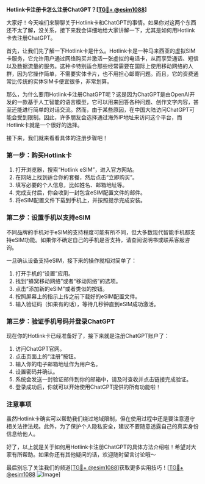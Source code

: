 **Hotlink卡注册卡怎么注册ChatGPT？[[TG💪+ @esim1088](https://t.me/s/esim1088)]**

大家好！今天咱们来聊聊关于Hotlink卡和ChatGPT的事情。如果你对这两个东西还不太了解，没关系，接下来我会详细地给大家讲解一下，尤其是如何用Hotlink卡去注册ChatGPT。

首先，让我们先了解一下Hotlink卡是什么。Hotlink卡是一种马来西亚的虚拟SIM卡服务，它允许用户通过网络购买并激活一张虚拟的电话卡，从而享受通话、短信以及数据流量的服务。这种卡特别适合那些经常需要在国际上使用移动网络的人群，因为它操作简单，不需要实体卡片，也不用担心邮寄问题。而且，它的资费通常比传统的实体SIM卡便宜很多，非常划算。

那么，为什么要用Hotlink卡注册ChatGPT呢？这是因为ChatGPT是由OpenAI开发的一款基于人工智能的语言模型，它可以用来回答各种问题、创作文字内容，甚至还能进行简单的对话交流。然而，由于某些原因，在中国大陆访问ChatGPT可能会受到限制。因此，许多朋友会选择通过海外IP地址来访问这个平台，而Hotlink卡就是一个很好的选择。

接下来，我们就来看看具体的注册步骤吧！

### 第一步：购买Hotlink卡

1. 打开浏览器，搜索“Hotlink eSIM”，进入官方网站。
2. 在网站上找到适合你的套餐，然后点击“立即购买”。
3. 填写必要的个人信息，比如姓名、邮箱地址等。
4. 完成支付后，你会收到一封包含eSIM配置文件的邮件。
5. 将eSIM配置文件下载到手机上，并按照提示完成安装。

### 第二步：设置手机以支持eSIM

不同品牌的手机对于eSIM的支持程度可能有所不同，但大多数现代智能手机都支持eSIM功能。如果你不确定自己的手机是否支持，请查阅说明书或联系客服咨询。

一旦确认设备支持eSIM，接下来的操作就相对简单了：

1. 打开手机的“设置”应用。
2. 找到“蜂窝移动网络”或者“移动网络”的选项。
3. 点击“添加新的eSIM”或者类似的按钮。
4. 按照屏幕上的指示上传之前下载好的eSIM配置文件。
5. 输入验证码（如果有的话），等待几秒钟直到eSIM成功激活。

### 第三步：验证手机号码并登录ChatGPT

现在你的Hotlink卡已经准备好了，接下来就是注册ChatGPT账户了：

1. 访问ChatGPT官网。
2. 点击页面上的“注册”按钮。
3. 输入你的电子邮箱地址作为用户名。
4. 设置密码并确认。
5. 系统会发送一封验证邮件到你的邮箱中，请及时查收并点击链接完成验证。
6. 登录成功后，你就可以开始使用ChatGPT提供的所有功能啦！

### 注意事项

虽然Hotlink卡确实可以帮助我们绕过地域限制，但在使用过程中还是要注意遵守相关法律法规。此外，为了保护个人隐私安全，建议不要随意透露自己的真实身份信息给他人。

好了，以上就是关于如何用Hotlink卡注册ChatGPT的具体方法介绍啦！希望对大家有所帮助。如果你还有其他疑问的话，欢迎随时留言讨论哦～

最后别忘了关注我们的频道[[TG💪+ @esim1088](https://t.me/s/esim1088)]获取更多实用技巧！[[TG💪+ @esim1088](https://t.me/s/esim1088) ![Image](https://i.postimg.cc/4NQfJmqS/Snipaste-2025-05-13-00-14-12.png)]